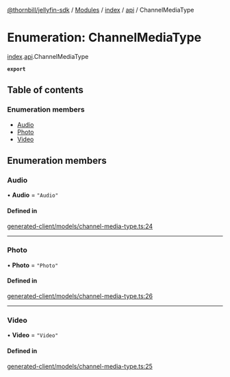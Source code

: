[@thornbill/jellyfin-sdk](../README.md) / [Modules](../modules.md) / [index](../modules/index.md) / [api](../modules/index.api.md) / ChannelMediaType

# Enumeration: ChannelMediaType

[index](../modules/index.md).[api](../modules/index.api.md).ChannelMediaType

**`export`**

## Table of contents

### Enumeration members

- [Audio](index.api.ChannelMediaType.md#audio)
- [Photo](index.api.ChannelMediaType.md#photo)
- [Video](index.api.ChannelMediaType.md#video)

## Enumeration members

### Audio

• **Audio** = `"Audio"`

#### Defined in

[generated-client/models/channel-media-type.ts:24](https://github.com/thornbill/jellyfin-sdk-typescript/blob/eb13db7/src/generated-client/models/channel-media-type.ts#L24)

___

### Photo

• **Photo** = `"Photo"`

#### Defined in

[generated-client/models/channel-media-type.ts:26](https://github.com/thornbill/jellyfin-sdk-typescript/blob/eb13db7/src/generated-client/models/channel-media-type.ts#L26)

___

### Video

• **Video** = `"Video"`

#### Defined in

[generated-client/models/channel-media-type.ts:25](https://github.com/thornbill/jellyfin-sdk-typescript/blob/eb13db7/src/generated-client/models/channel-media-type.ts#L25)
